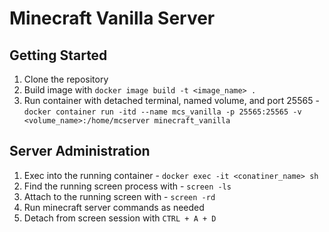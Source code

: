 # Minecraft Vanilla Server

## Getting Started

1. Clone the repository
2. Build image with `docker image build -t <image_name> .`
3. Run container with detached terminal,  named volume, and port 25565 -  `docker container run -itd --name mcs_vanilla -p 25565:25565 -v <volume_name>:/home/mcserver minecraft_vanilla`

## Server Administration

1. Exec into the running container - `docker exec -it <conatiner_name> sh`
2. Find the running screen process with - `screen -ls`
3. Attach to the running screen with - `screen -rd`
4. Run minecraft server commands as needed
5. Detach from screen session with `CTRL + A + D`
